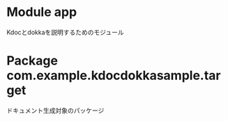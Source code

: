 # Module app

Kdocとdokkaを説明するためのモジュール

# Package com.example.kdocdokkasample.target

ドキュメント生成対象のパッケージ
